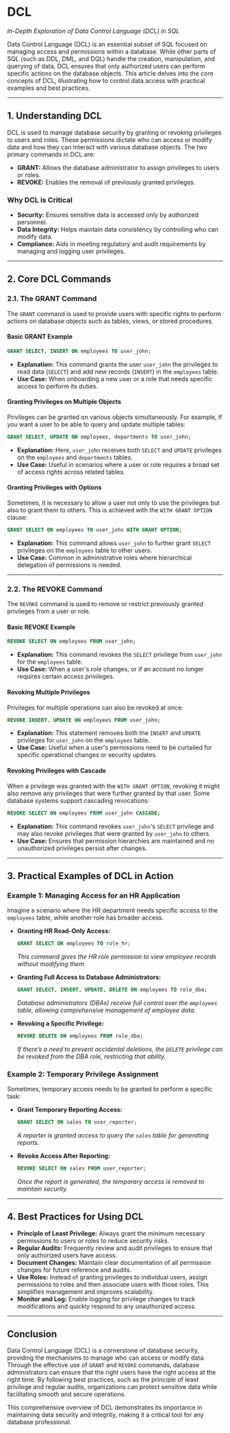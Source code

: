 # DCL

*In-Depth Exploration of Data Control Language (DCL) in SQL*

Data Control Language (DCL) is an essential subset of SQL focused on managing access and permissions within a database. While other parts of SQL (such as DDL, DML, and DQL) handle the creation, manipulation, and querying of data, DCL ensures that only authorized users can perform specific actions on the database objects. This article delves into the core concepts of DCL, illustrating how to control data access with practical examples and best practices.

---

## 1. Understanding DCL

DCL is used to manage database security by granting or revoking privileges to users and roles. These permissions dictate who can access or modify data and how they can interact with various database objects. The two primary commands in DCL are:

- **GRANT:** Allows the database administrator to assign privileges to users or roles.
- **REVOKE:** Enables the removal of previously granted privileges.

### Why DCL is Critical

- **Security:** Ensures sensitive data is accessed only by authorized personnel.
- **Data Integrity:** Helps maintain data consistency by controlling who can modify data.
- **Compliance:** Aids in meeting regulatory and audit requirements by managing and logging user privileges.

---

## 2. Core DCL Commands

### 2.1. The GRANT Command

The `GRANT` command is used to provide users with specific rights to perform actions on database objects such as tables, views, or stored procedures.

#### Basic GRANT Example

```sql
GRANT SELECT, INSERT ON employees TO user_john;
```

- **Explanation:** This command grants the user `user_john` the privileges to read data (`SELECT`) and add new records (`INSERT`) in the `employees` table.
- **Use Case:** When onboarding a new user or a role that needs specific access to perform its duties.

#### Granting Privileges on Multiple Objects

Privileges can be granted on various objects simultaneously. For example, if you want a user to be able to query and update multiple tables:

```sql
GRANT SELECT, UPDATE ON employees, departments TO user_john;
```

- **Explanation:** Here, `user_john` receives both `SELECT` and `UPDATE` privileges on the `employees` and `departments` tables.
- **Use Case:** Useful in scenarios where a user or role requires a broad set of access rights across related tables.

#### Granting Privileges with Options

Sometimes, it is necessary to allow a user not only to use the privileges but also to grant them to others. This is achieved with the `WITH GRANT OPTION` clause:

```sql
GRANT SELECT ON employees TO user_john WITH GRANT OPTION;
```

- **Explanation:** This command allows `user_john` to further grant `SELECT` privileges on the `employees` table to other users.
- **Use Case:** Common in administrative roles where hierarchical delegation of permissions is needed.

---

### 2.2. The REVOKE Command

The `REVOKE` command is used to remove or restrict previously granted privileges from a user or role.

#### Basic REVOKE Example

```sql
REVOKE SELECT ON employees FROM user_john;
```

- **Explanation:** This command revokes the `SELECT` privilege from `user_john` for the `employees` table.
- **Use Case:** When a user's role changes, or if an account no longer requires certain access privileges.

#### Revoking Multiple Privileges

Privileges for multiple operations can also be revoked at once:

```sql
REVOKE INSERT, UPDATE ON employees FROM user_john;
```

- **Explanation:** This statement removes both the `INSERT` and `UPDATE` privileges for `user_john` on the `employees` table.
- **Use Case:** Useful when a user's permissions need to be curtailed for specific operational changes or security updates.

#### Revoking Privileges with Cascade

When a privilege was granted with the `WITH GRANT OPTION`, revoking it might also remove any privileges that were further granted by that user. Some database systems support cascading revocations:

```sql
REVOKE SELECT ON employees FROM user_john CASCADE;
```

- **Explanation:** This command revokes `user_john`'s `SELECT` privilege and may also revoke privileges that were granted by `user_john` to others.
- **Use Case:** Ensures that permission hierarchies are maintained and no unauthorized privileges persist after changes.

---

## 3. Practical Examples of DCL in Action

### Example 1: Managing Access for an HR Application

Imagine a scenario where the HR department needs specific access to the `employees` table, while another role has broader access.

- **Granting HR Read-Only Access:**

  ```sql
  GRANT SELECT ON employees TO role_hr;
  ```

  *This command gives the HR role permission to view employee records without modifying them.*

- **Granting Full Access to Database Administrators:**

  ```sql
  GRANT SELECT, INSERT, UPDATE, DELETE ON employees TO role_dba;
  ```

  *Database administrators (DBAs) receive full control over the `employees` table, allowing comprehensive management of employee data.*

- **Revoking a Specific Privilege:**

  ```sql
  REVOKE DELETE ON employees FROM role_dba;
  ```

  *If there’s a need to prevent accidental deletions, the `DELETE` privilege can be revoked from the DBA role, restricting that ability.*

### Example 2: Temporary Privilege Assignment

Sometimes, temporary access needs to be granted to perform a specific task:

- **Grant Temporary Reporting Access:**

  ```sql
  GRANT SELECT ON sales TO user_reporter;
  ```

  *A reporter is granted access to query the `sales` table for generating reports.*

- **Revoke Access After Reporting:**

  ```sql
  REVOKE SELECT ON sales FROM user_reporter;
  ```

  *Once the report is generated, the temporary access is removed to maintain security.*

---

## 4. Best Practices for Using DCL

- **Principle of Least Privilege:** Always grant the minimum necessary permissions to users or roles to reduce security risks.
- **Regular Audits:** Frequently review and audit privileges to ensure that only authorized users have access.
- **Document Changes:** Maintain clear documentation of all permission changes for future reference and audits.
- **Use Roles:** Instead of granting privileges to individual users, assign permissions to roles and then associate users with those roles. This simplifies management and improves scalability.
- **Monitor and Log:** Enable logging for privilege changes to track modifications and quickly respond to any unauthorized access.

---

## Conclusion

Data Control Language (DCL) is a cornerstone of database security, providing the mechanisms to manage who can access or modify data. Through the effective use of `GRANT` and `REVOKE` commands, database administrators can ensure that the right users have the right access at the right time. By following best practices, such as the principle of least privilege and regular audits, organizations can protect sensitive data while facilitating smooth and secure operations.

This comprehensive overview of DCL demonstrates its importance in maintaining data security and integrity, making it a critical tool for any database professional.